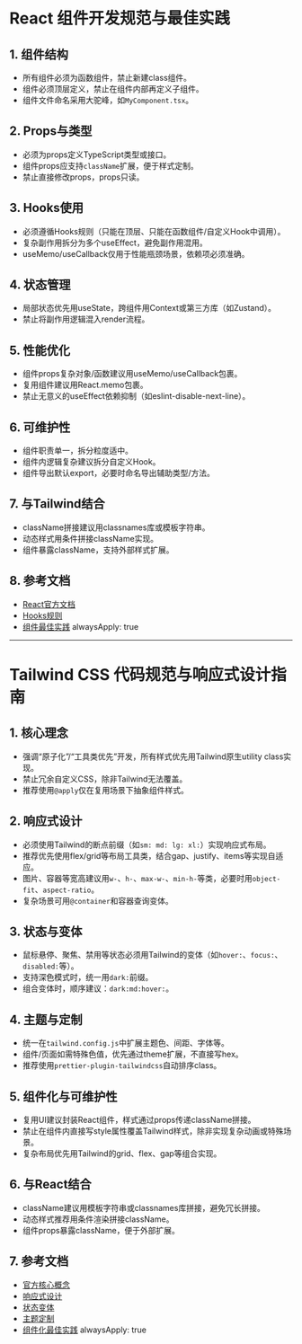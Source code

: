 # React 组件开发规范与最佳实践

## 1. 组件结构
- 所有组件必须为函数组件，禁止新建class组件。
- 组件必须顶层定义，禁止在组件内部再定义子组件。
- 组件文件命名采用大驼峰，如`MyComponent.tsx`。

## 2. Props与类型
- 必须为props定义TypeScript类型或接口。
- 组件props应支持`className`扩展，便于样式定制。
- 禁止直接修改props，props只读。

## 3. Hooks使用
- 必须遵循Hooks规则（只能在顶层、只能在函数组件/自定义Hook中调用）。
- 复杂副作用拆分为多个useEffect，避免副作用混用。
- useMemo/useCallback仅用于性能瓶颈场景，依赖项必须准确。

## 4. 状态管理
- 局部状态优先用useState，跨组件用Context或第三方库（如Zustand）。
- 禁止将副作用逻辑混入render流程。

## 5. 性能优化
- 组件props复杂对象/函数建议用useMemo/useCallback包裹。
- 复用组件建议用React.memo包裹。
- 禁止无意义的useEffect依赖抑制（如eslint-disable-next-line）。

## 6. 可维护性
- 组件职责单一，拆分粒度适中。
- 组件内逻辑复杂建议拆分自定义Hook。
- 组件导出默认export，必要时命名导出辅助类型/方法。

## 7. 与Tailwind结合
- className拼接建议用classnames库或模板字符串。
- 动态样式用条件拼接className实现。
- 组件暴露className，支持外部样式扩展。

## 8. 参考文档
- [React官方文档](https://react.dev/learn/your-first-component)
- [Hooks规则](https://react.dev/reference/rules/rules-of-hooks)
- [组件最佳实践](https://react.dev/learn/component-design)
alwaysApply: true
---
# Tailwind CSS 代码规范与响应式设计指南

## 1. 核心理念
- 强调“原子化”/“工具类优先”开发，所有样式优先用Tailwind原生utility class实现。
- 禁止冗余自定义CSS，除非Tailwind无法覆盖。
- 推荐使用`@apply`仅在复用场景下抽象组件样式。

## 2. 响应式设计
- 必须使用Tailwind的断点前缀（如`sm: md: lg: xl:`）实现响应式布局。
- 推荐优先使用flex/grid等布局工具类，结合gap、justify、items等实现自适应。
- 图片、容器等宽高建议用`w-`、`h-`、`max-w-`、`min-h-`等类，必要时用`object-fit`、`aspect-ratio`。
- 复杂场景可用`@container`和容器查询变体。

## 3. 状态与变体
- 鼠标悬停、聚焦、禁用等状态必须用Tailwind的变体（如`hover:`、`focus:`、`disabled:`等）。
- 支持深色模式时，统一用`dark:`前缀。
- 组合变体时，顺序建议：`dark:md:hover:`。

## 4. 主题与定制
- 统一在`tailwind.config.js`中扩展主题色、间距、字体等。
- 组件/页面如需特殊色值，优先通过theme扩展，不直接写hex。
- 推荐使用`prettier-plugin-tailwindcss`自动排序class。

## 5. 组件化与可维护性
- 复用UI建议封装React组件，样式通过props传递className拼接。
- 禁止在组件内直接写style属性覆盖Tailwind样式，除非实现复杂动画或特殊场景。
- 复杂布局优先用Tailwind的grid、flex、gap等组合实现。

## 6. 与React结合
- className建议用模板字符串或classnames库拼接，避免冗长拼接。
- 动态样式推荐用条件渲染拼接className。
- 组件props暴露className，便于外部扩展。

## 7. 参考文档
- [官方核心概念](https://tailwindcss.com/docs/utility-first)
- [响应式设计](https://tailwindcss.com/docs/responsive-design)
- [状态变体](https://tailwindcss.com/docs/hover-focus-and-other-states)
- [主题定制](https://tailwindcss.com/docs/theme)
- [组件化最佳实践](https://tailwindcss.com/docs/styling-with-utility-classes)
alwaysApply: true